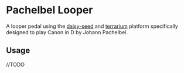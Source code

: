 # Pachelbel Looper
A looper pedal using the [daisy-seed](https://daisy.audio/hardware/Seed/) and [terrarium](https://www.pedalpcb.com/product/pcb351/) platform specifically designed to play Canon in D by Johann Pachelbel.

## Usage
//TODO
